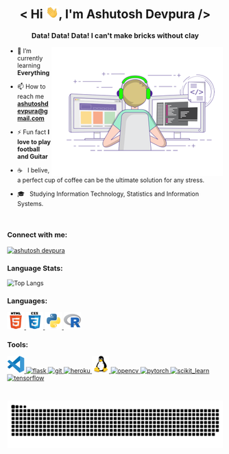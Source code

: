 <h1 align="center"> < Hi <img src="https://github.com/ABSphreak/ABSphreak/blob/master/gifs/Hi.gif" width="30px">, I'm Ashutosh Devpura /></h1>
<h3 align="center">Data! Data! Data! I can't make bricks without clay</h3>
<img align="right" alt="GIF" src="https://raw.githubusercontent.com/devSouvik/devSouvik/master/gif3.gif" width="400"/>

- 🌱 I’m currently learning **Everything**

- 📫 How to reach me **ashutoshdevpura@gmail.com**

- ⚡ Fun fact **I love to play football and Guitar**

- ☕ &nbsp; I belive, a perfect cup of coffee can be the ultimate solution for any stress. 

 - 🎓 &nbsp; Studying Information Technology, Statistics and Information Systems.
<br>
<h3 align="left">Connect with me:</h3>
<p align="left">
<link rel="stylesheet" href="https://cdn.jsdelivr.net/gh/devicons/devicon@v2.13.0/devicon.min.css">

<a href="https://linkedin.com/in/ashutoshdevpura" target="blank"><img align="center" src="https://raw.githubusercontent.com/rahuldkjain/github-profile-readme-generator/master/src/images/icons/Social/linked-in-alt.svg" alt="ashutosh devpura" height="30" width="40" /></a>
</p>

<h3>Language Stats:</h3>


![Top Langs](https://github-readme-stats.vercel.app/api/top-langs/?username=AshutoshDevpura&layout=compact)<h3 align="left">Languages:</h3>
<p align="left">

 <a href="https://www.w3.org/html/" target="_blank"> <img src="https://raw.githubusercontent.com/devicons/devicon/master/icons/html5/html5-original-wordmark.svg" alt="html5" width="40" height="40"/> </a>  <a href="https://www.w3schools.com/css/" target="_blank"> <img src="https://raw.githubusercontent.com/devicons/devicon/master/icons/css3/css3-original-wordmark.svg" alt="css3" width="40" height="40"/> </a>  <a href="https://www.python.org" target="_blank"> <img src="https://raw.githubusercontent.com/devicons/devicon/master/icons/python/python-original.svg" alt="python" width="40" height="40"/> 
 <a href="https://www.r-project.org/" target="_blank"> <img src="https://raw.githubusercontent.com/devicons/devicon/master/icons/r/r-original.svg" alt="R" width="40" height="40"/> </a> 
 
 



<h3 align="left">Tools:</h3>
<p align="left">
 
<a href="https://www.r-project.org/" target="_blank"> <img src="https://raw.githubusercontent.com/devicons/devicon/master/icons/vscode/vscode-original.svg" alt="VS Code" width="40" height="40"/> </a>
 <a href="https://flask.palletsprojects.com/" target="_blank"> <img src="https://www.vectorlogo.zone/logos/pocoo_flask/pocoo_flask-icon.svg" alt="flask" width="40" height="40"/> </a> <a href="https://git-scm.com/" target="_blank"> <img src="https://www.vectorlogo.zone/logos/git-scm/git-scm-icon.svg" alt="git" width="40" height="40"/> </a> 
 <a href="https://heroku.com" target="_blank"> <img src="https://www.vectorlogo.zone/logos/heroku/heroku-icon.svg" alt="heroku" width="40" height="40"/> </a><a href="https://www.linux.org/" target="_blank"> <img src="https://raw.githubusercontent.com/devicons/devicon/master/icons/linux/linux-original.svg" alt="linux" width="40" height="40"/> </a>
  <a href="https://opencv.org/" target="_blank"> <img src="https://www.vectorlogo.zone/logos/opencv/opencv-icon.svg" alt="opencv" width="40" height="40"/> </a> <a href="https://pytorch.org/" target="_blank"> <img src="https://www.vectorlogo.zone/logos/pytorch/pytorch-icon.svg" alt="pytorch" width="40" height="40"/> </a> 
 <a href="https://scikit-learn.org/" target="_blank"> <img src="https://upload.wikimedia.org/wikipedia/commons/0/05/Scikit_learn_logo_small.svg" alt="scikit_learn" width="40" height="40"/> </a>  <a href="https://www.tensorflow.org" target="_blank"> <img src="https://www.vectorlogo.zone/logos/tensorflow/tensorflow-icon.svg" alt="tensorflow" width="40" height="40"/> </a> </p>
 
 
   
  <br>
  <p align="center">
  <img src="https://github.com/DHANOLA/DHANOLA/raw/output/github-contribution-grid-snake.svg" alt="snake"></center>
</p>
 

